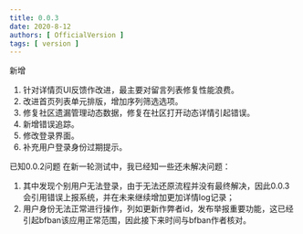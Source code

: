 ```yaml
---
title: 0.0.3
date: 2020-8-12
authors: [ OfficialVersion ]
tags: [ version ]
---
```


新增

1. 针对详情页UI反馈作改进，最主要对留言列表修复性能浪费。
2. 改进首页列表单元排版，增加序列筛选选项。
3. 修复社区遗漏管理动态数据，修复在社区打开动态详情引起错误。
4. 新增错误追踪。
5. 修改登录界面。
6. 补充用户登录身份过期提示。

已知0.0.2问题
在新一轮测试中，我已经知一些还未解决问题：

1. 其中发现个别用户无法登录，由于无法还原流程并没有最终解决，因此0.0.3会引用错误上报系统，并在未来继续增加更加详情log记录；
2. 用户身份无法正常进行操作，列如更新作弊者id，发布举报重要功能，这已经引起bfban该应用正常范围，因此接下来时间与bfban作者核对。 
